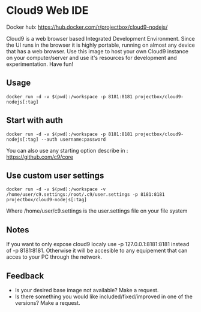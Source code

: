 # Cloud9 Web IDE
Docker hub: https://hub.docker.com/r/projectbox/cloud9-nodejs/

Cloud9 is a web browser based Integrated Development Environment. Since the UI runs in the browser it is highly portable, running on almost any device that has a web browser. Use this image to host your own Cloud9 instance on your computer/server and use it's resources for development and experimentation. Have fun!

## Usage

    docker run -d -v $(pwd):/workspace -p 8181:8181 projectbox/cloud9-nodejs[:tag]

## Start with auth

    docker run -d -v $(pwd):/workspace -p 8181:8181 projectbox/cloud9-nodejs[:tag] --auth username:password
    
You can also use any starting option describe in : https://github.com/c9/core

## Use custom user settings

    docker run -d -v $(pwd):/workspace -v /home/user/c9.settings:/root/.c9/user.settings -p 8181:8181 projectbox/cloud9-nodejs[:tag]

Where /home/user/c9.settings is the user.settings file on your file system

## Notes

If you want to only expose cloud9 localy use -p 127.0.0.1:8181:8181 instead of -p 8181:8181. Otherwise it will be accesible to any equipement that can acces to your PC through the network.

## Feedback

* Is your desired base image not available? Make a request.
* Is there something you would like included/fixed/improved in one of the versions? Make a request.
